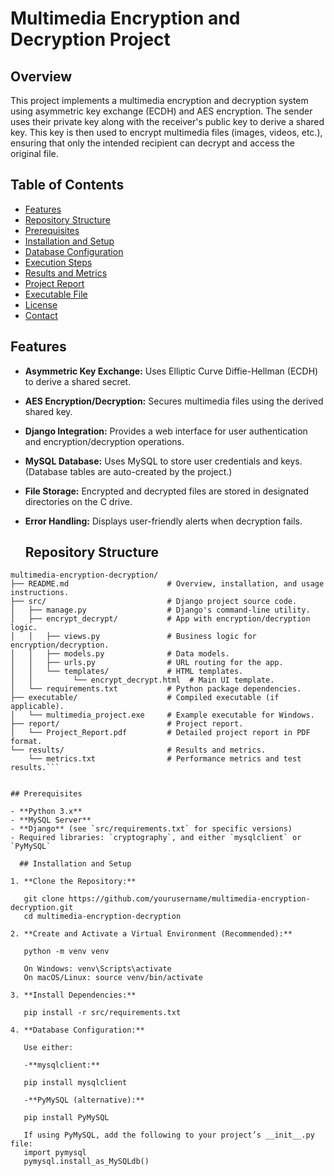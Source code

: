 # Multimedia Encryption and Decryption Project

## Overview

This project implements a multimedia encryption and decryption system using asymmetric key exchange (ECDH) and AES encryption. The sender uses their private key along with the receiver's public key to derive a shared key. This key is then used to encrypt multimedia files (images, videos, etc.), ensuring that only the intended recipient can decrypt and access the original file.

## Table of Contents

- [Features](#features)
- [Repository Structure](#repository-structure)
- [Prerequisites](#prerequisites)
- [Installation and Setup](#installation-and-setup)
- [Database Configuration](#database-configuration)
- [Execution Steps](#execution-steps)
- [Results and Metrics](#results-and-metrics)
- [Project Report](#project-report)
- [Executable File](#executable-file)
- [License](#license)
- [Contact](#contact)

## Features

- **Asymmetric Key Exchange:** Uses Elliptic Curve Diffie-Hellman (ECDH) to derive a shared secret.
- **AES Encryption/Decryption:** Secures multimedia files using the derived shared key.
- **Django Integration:** Provides a web interface for user authentication and encryption/decryption operations.
- **MySQL Database:** Uses MySQL to store user credentials and keys. (Database tables are auto-created by the project.)
- **File Storage:** Encrypted and decrypted files are stored in designated directories on the C drive.
- **Error Handling:** Displays user-friendly alerts when decryption fails.

  ## Repository Structure

```plaintext
multimedia-encryption-decryption/
├── README.md                      # Overview, installation, and usage instructions.
├── src/                           # Django project source code.
│   ├── manage.py                  # Django's command-line utility.
│   ├── encrypt_decrypt/           # App with encryption/decryption logic.
│   │   ├── views.py               # Business logic for encryption/decryption.
│   │   ├── models.py              # Data models.
│   │   ├── urls.py                # URL routing for the app.
│   │   └── templates/             # HTML templates.
│   │         └── encrypt_decrypt.html  # Main UI template.
│   └── requirements.txt           # Python package dependencies.
├── executable/                    # Compiled executable (if applicable).
│   └── multimedia_project.exe     # Example executable for Windows.
├── report/                        # Project report.
│   └── Project_Report.pdf         # Detailed project report in PDF format.
└── results/                       # Results and metrics.
    └── metrics.txt                # Performance metrics and test results.```


## Prerequisites

- **Python 3.x**
- **MySQL Server**
- **Django** (see `src/requirements.txt` for specific versions)
- Required libraries: `cryptography`, and either `mysqlclient` or `PyMySQL`

  ## Installation and Setup

1. **Clone the Repository:**

   git clone https://github.com/yourusername/multimedia-encryption-decryption.git
   cd multimedia-encryption-decryption

2. **Create and Activate a Virtual Environment (Recommended):**

   python -m venv venv

   On Windows: venv\Scripts\activate
   On macOS/Linux: source venv/bin/activate

3. **Install Dependencies:**

   pip install -r src/requirements.txt

4. **Database Configuration:**

   Use either:

   -**mysqlclient:**

   pip install mysqlclient

   -**PyMySQL (alternative):**

   pip install PyMySQL

   If using PyMySQL, add the following to your project’s __init__.py file:
   import pymysql
   pymysql.install_as_MySQLdb()

